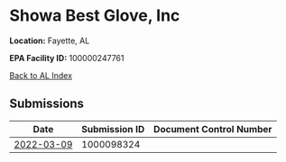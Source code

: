 # Showa Best Glove, Inc

**Location:** Fayette, AL

**EPA Facility ID:** 100000247761

[Back to AL Index](../../index.md)

## Submissions

| Date | Submission ID | Document Control Number |
|------|--------------|-------------------------|
| [2022-03-09](submissions/1000098324.md) | 1000098324 |  |
